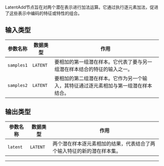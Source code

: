 
LatentAdd节点旨在对两个潜在表示进行加法运算。它通过执行逐元素加法，促进了这些表示中编码的特征或特性的组合。

## 输入类型
| 参数名称 | 数据类型 | 作用 |
| --- | --- | --- |
| `samples1` | `LATENT` | 要相加的第一组潜在样本。它代表了要与另一组潜在样本结合的特征的输入之一。 |
| `samples2` | `LATENT` | 要相加的第二组潜在样本。它作为另一个输入，其特征通过逐元素相加与第一组潜在样本结合。 |

## 输出类型
| 参数名称 | 数据类型 | 作用 |
| --- | --- | --- |
| `latent` | `LATENT` | 两个潜在样本逐元素相加的结果，代表结合了两个输入特征的新的潜在样本集。 |
---